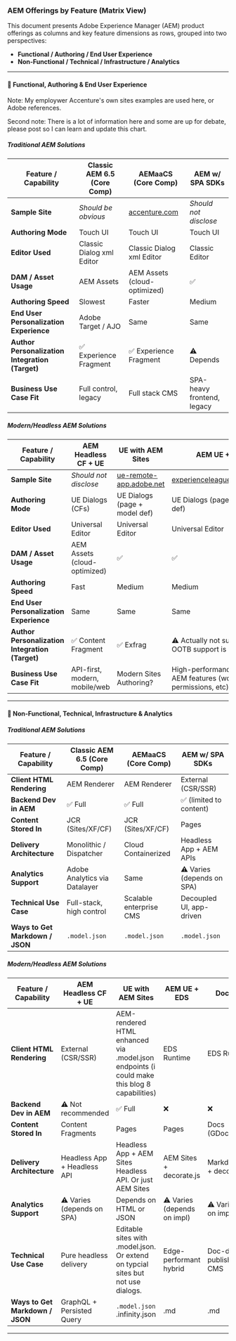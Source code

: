### AEM Offerings by Feature (Matrix View)

This document presents Adobe Experience Manager (AEM) product offerings as columns and key feature dimensions as rows, grouped into two perspectives:

- **Functional / Authoring / End User Experience**
- **Non-Functional / Technical / Infrastructure / Analytics**

---

#### 🧩 Functional, Authoring & End User Experience

Note: My employwer Accenture's own sites examples are used here, or Adobe references.

Second note: There is a lot of information here and some are up for debate, please post so I can learn and update this chart.

##### Traditional AEM Solutions

| Feature / Capability                            | Classic AEM 6.5 (Core Comp)       | AEMaaCS (Core Comp)                          | AEM w/ SPA SDKs         |
| ----------------------------------------------- | --------------------- | ------------------------------------------ | ----------------------- |
| **Sample Site**                                 | *Should be obvious* | [accenture.com](https://www.accenture.com) | *Should not disclose*   |
| **Authoring Mode**                              | Touch UI              | Touch UI                                   | Touch UI                |
| **Editor Used**                                 | Classic Dialog xml Editor        | Classic Dialog xml Editor                             | Classic Editor          |
| **DAM / Asset Usage**                           | AEM Assets            | AEM Assets (cloud-optimized)               | ✅                       |
| **Authoring Speed**                             | Slowest               | Faster                                     | Medium                  |
| **End User Personalization Experience**         | Adobe Target / AJO    | Same                         | Same                    |
| **Author Personalization Integration (Target)** | ✅ Experience Fragment                | ✅ Experience Fragment                                     | ⚠️ Depends |
| **Business Use Case Fit**                       | Full control, legacy  | Full stack CMS                             | SPA-heavy frontend, legacy      |

##### Modern/Headless AEM Solutions

| Feature / Capability                            | AEM Headless CF + UE  | UE with AEM Sites                                          | AEM UE + EDS                                                     | Docs with EDS                                            |
| ----------------------------------------------- | --------------------- | ---------------------------------------------------------- | ---------------------------------------------------------------- | -------------------------------------------------------- |
| **Sample Site**                                 | *Should not disclose* | [ue-remote-app.adobe.net](https://ue-remote-app.adobe.net) | [experienceleague.adobe.com](https://experienceleague.adobe.com) | [newsroom.accenture.com](https://newsroom.accenture.com) |
| **Authoring Mode**                              | UE Dialogs (CFs)      | UE Dialogs (page + model def)                                               | UE Dialogs  (page + model def)                                                          | Word/Google Docs                                         |
| **Editor Used**                                 | Universal Editor      | Universal Editor                                           | Universal Editor                                                 | Docs Editor + Sidekick                                   |
| **DAM / Asset Usage**                           | AEM Assets (cloud-optimized)           | ✅                                                          | ✅                                                                | Optimized via EDS                                                        |
| **Authoring Speed**                             | Fast                  | Medium                                                       | Medium                                                          | Fastest                                                  |
| **End User Personalization Experience**         | Same                  | Same                                                       | Same                                         | Same                                                        |
| **Author Personalization Integration (Target)** | ✅ Content Fragment         | ✅ Exfrag                                                    | ⚠️ Actually not sure what OOTB support is here                                                | ❌      No productized content to Target offer export                                                   |
| **Business Use Case Fit**                       | API-first, modern, mobile/web | Modern Sites Authoring?                                     | High-performance Sites with AEM features (workflows, permissions, etc)                                          | Editorial /Newsrooms / Speed / Ease of Use                                      |


---

#### 🔧 Non-Functional, Technical, Infrastructure & Analytics

##### Traditional AEM Solutions

| Feature / Capability         | Classic AEM 6.5 (Core Comp)              | AEMaaCS (Core Comp)            | AEM w/ SPA SDKs               |
|-----------------------------|-------------------------------|------------------------------|-------------------------------|
| **Client HTML Rendering**   | AEM Renderer                  | AEM Renderer                 | External (CSR/SSR)            |
| **Backend Dev in AEM**      | ✅ Full                        | ✅ Full                      | ✅ (limited to content)        |
| **Content Stored In**       | JCR (Sites/XF/CF)             | JCR (Sites/XF/CF)            | Pages                         |
| **Delivery Architecture**   | Monolithic / Dispatcher       | Cloud Containerized          | Headless App + AEM APIs                |
| **Analytics Support**       | Adobe Analytics via Datalayer | Same                         | ⚠️ Varies (depends on SPA)       |
| **Technical Use Case**      | Full-stack, high control      | Scalable enterprise CMS      | Decoupled UI, app-driven      |
| **Ways to Get Markdown / JSON**        | `.model.json`                | `.model.json`                | `.model.json`                 |

##### Modern/Headless AEM Solutions

| Feature / Capability         | AEM Headless CF + UE          | UE with AEM Sites                 | AEM UE + EDS                   | Docs with EDS                        |
|-----------------------------|-------------------------------|----------------------------------|-------------------------------|------------------------------------|
| **Client HTML Rendering**   | External (CSR/SSR)            | AEM-rendered HTML enhanced via .model.json endpoints (i could make this blog 8 capabilities)                     | EDS Runtime                   | EDS Runtime                        |
| **Backend Dev in AEM**      | ⚠️ Not recommended             | ✅ Full                    | ❌                             | ❌                                  |
| **Content Stored In**       | Content Fragments                     | Pages                            | Pages                         | Docs (GDocs/SharePoint)            |
| **Delivery Architecture**   | Headless App + Headless API          | Headless App + AEM Sites Headless API. Or just AEM Sites            | AEM Sites + decorate.js      | Markdown → HTML + decorate.js      |
| **Analytics Support**       |⚠️ Varies (depends on SPA)          | Depends on HTML or JSON             | ⚠️ Varies (depends on impl)      | ⚠️ Varies (depends on impl) |
| **Technical Use Case**      | Pure headless delivery        | Editable sites with .model.json. Or extend on typcial sites but not use dialogs. | Edge-performant hybrid       | Doc-driven publishing with no CMS  |
| **Ways to Get Markdown / JSON**        | GraphQL + Persisted Query          | `.model.json`    .infinity.json                 | .md                              | .md                                   |

---
